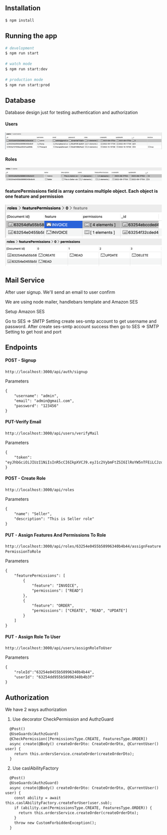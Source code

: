 ## Installation

```bash
$ npm install
```

## Running the app

```bash
# development
$ npm run start

# watch mode
$ npm run start:dev

# production mode
$ npm run start:prod
```

## Database

<p>Database design just for testing authentication and authorization</p>
<h4>Users</h4>
<img src="./screenshots/users-collections.png"/>
<h4>Roles</h4>
<img src="./screenshots/roles-collections.png"/>
<h4>featurePermissions field is array contains multiple object. Each object is one feature and permission</h4>
<img src="./screenshots/feautures-permissions.png"/>
<img src="./screenshots/permissions-of-each-feature.png"/>

## Mail Service

<p>After user signup. We'll send an email to user confirm</p>
<p>We are using node mailer, handlebars template and Amazon SES</p>
<p>Setup Amazon SES</p>
Go to SES => SMTP Setting create ses-smtp account to get username and password.
After create ses-smtp account success then go to SES => SMTP Setting to get host and port

## Endpoints

<h4>POST - Signup</h4>

`http://localhost:3000/api/auth/signup`

<p>Parameters</p>

```
{
    "username": "admin",
    "email": "admin@gmail.com",
    "password": "123456"
}
```

<h4>PUT-Verify Email</h4>

`http://localhost:3000/api/users/verifyMail`

<p>Parameters</p>

```
{
    "token": "eyJhbGciOiJIUzI1NiIsInR5cCI6IkpXVCJ9.eyJ1c2VybmFtZSI6IlRoYW5nTFEiLCJzdWIiOiI2MzRhNzI3NDA5ZWVkMzBkN2NlZTg1OWIiLCJlbWFpbCI6InRoYW5nbHFAdGVyYWFyay5jb20iLCJpYXQiOjE2NjU4MjMzNDksImV4cCI6MTY2NjQyODE0OX0.knkeR0EMWbuzE9OFhPaFEaudo07YHdWEu5dBr1aPgj8"
}
```

<h4>POST - Create Role</h4>

`http://localhost:3000/api/roles`

<p>Parameters</p>

```
{
    "name": "Seller",
    "description": "This is Seller role"
}
```

<h4>PUT - Assign Features And Permissions To Role</h4>

`http://localhost:3000/api/roles/63254e0455b58996340b4b44/assignFeaturePermissionToRole`

<p>Parameters</p>

```
{
    "featurePermissions": [
        {
            "feature": "INVOICE",
            "permissions": ["READ"]
        },
        {
            "feature": "ORDER",
            "permissions": ["CREATE", "READ", "UPDATE"]
        }
    ]
}
```

<h4>PUT - Assign Role To User</h4>

`http://localhost:3000/api/users/assignRoleToUser`

<p>Parameters</p>

```
{
    "roleId":"63254e0455b58996340b4b44",
    "userId": "63254dd955b58996340b4b3f"
}
```

## Authorization

We have 2 ways authorization

1. Use decorator CheckPermission and AuthzGuard

```
  @Post()
  @UseGuards(AuthzGuard)
  @CheckPermission([PermissionsType.CREATE, FeaturesType.ORDER])
  async create(@Body() createOrderDto: CreateOrderDto, @CurrentUser() user) {
    return this.ordersService.createOrder(createOrderDto);
  }
```

2. Use caslAbilityFactory

```
  @Post()
  @UseGuards(AuthzGuard)
  async create(@Body() createOrderDto: CreateOrderDto, @CurrentUser() user) {
    const ability = await this.caslAbilityFactory.createForUser(user.sub);
    if (ability.can(PermissionsType.CREATE, FeaturesType.ORDER)) {
      return this.ordersService.createOrder(createOrderDto);
    }
    throw new CustomForbiddenException();
  }
```
